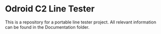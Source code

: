 # Odroid C2 Line Tester
This is a repository for a portable line tester project. All relevant information can be found in the Documentation folder.
